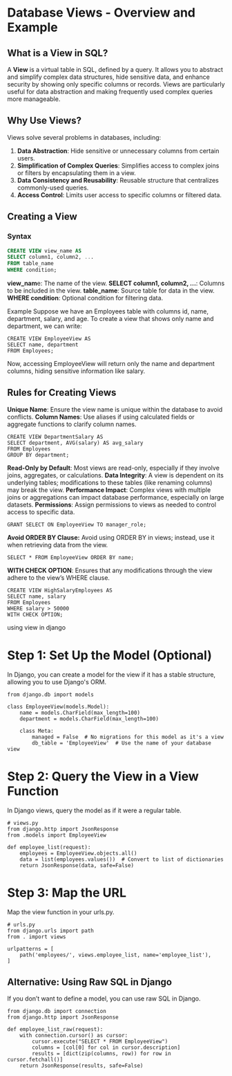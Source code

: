 # Database Views - Overview and Example

## What is a View in SQL?
A **View** is a virtual table in SQL, defined by a query. It allows you to abstract and simplify complex data structures, hide sensitive data, and enhance security by showing only specific columns or records. Views are particularly useful for data abstraction and making frequently used complex queries more manageable.

## Why Use Views?
Views solve several problems in databases, including:
1. **Data Abstraction**: Hide sensitive or unnecessary columns from certain users.
2. **Simplification of Complex Queries**: Simplifies access to complex joins or filters by encapsulating them in a view.
3. **Data Consistency and Reusability**: Reusable structure that centralizes commonly-used queries.
4. **Access Control**: Limits user access to specific columns or filtered data.

## Creating a View

### Syntax
```sql
CREATE VIEW view_name AS
SELECT column1, column2, ...
FROM table_name
WHERE condition;
```
**view_nam**e: The name of the view.
**SELECT column1, column2, ...**: Columns to be included in the view.
**table_name**: Source table for data in the view.
**WHERE condition**: Optional condition for filtering data.

Example
Suppose we have an Employees table with columns id, name, department, salary, and age. To create a view that shows only name and department, we can write:

```
CREATE VIEW EmployeeView AS
SELECT name, department
FROM Employees;
```
Now, accessing EmployeeView will return only the name and department columns, hiding sensitive information like salary.

## Rules for Creating Views
**Unique Name**: Ensure the view name is unique within the database to avoid conflicts.
**Column Names**: Use aliases if using calculated fields or aggregate functions to clarify column names.

```
CREATE VIEW DepartmentSalary AS
SELECT department, AVG(salary) AS avg_salary
FROM Employees
GROUP BY department;
```

**Read-Only by Default**: Most views are read-only, especially if they involve joins, aggregates, or calculations.
**Data Integrity**: A view is dependent on its underlying tables; modifications to these tables (like renaming columns) may break the view.
**Performance Impact**: Complex views with multiple joins or aggregations can impact database performance, especially on large datasets.
**Permissions**: Assign permissions to views as needed to control access to specific data.

```
GRANT SELECT ON EmployeeView TO manager_role;
```

**Avoid ORDER BY Clause:** Avoid using ORDER BY in views; instead, use it when retrieving data from the view.
```
SELECT * FROM EmployeeView ORDER BY name;
```
**WITH CHECK OPTION**: Ensures that any modifications through the view adhere to the view’s WHERE clause.
```
CREATE VIEW HighSalaryEmployees AS
SELECT name, salary
FROM Employees
WHERE salary > 50000
WITH CHECK OPTION;
```

using view in django
# Step 1: Set Up the Model (Optional)
In Django, you can create a model for the view if it has a stable structure, allowing you to use Django's ORM.

```
from django.db import models

class EmployeeView(models.Model):
    name = models.CharField(max_length=100)
    department = models.CharField(max_length=100)

    class Meta:
        managed = False  # No migrations for this model as it's a view
        db_table = 'EmployeeView'  # Use the name of your database view

```
# Step 2: Query the View in a View Function
In Django views, query the model as if it were a regular table.

```
# views.py
from django.http import JsonResponse
from .models import EmployeeView

def employee_list(request):
    employees = EmployeeView.objects.all()
    data = list(employees.values())  # Convert to list of dictionaries
    return JsonResponse(data, safe=False)

```
# Step 3: Map the URL
Map the view function in your urls.py.
```
# urls.py
from django.urls import path
from . import views

urlpatterns = [
    path('employees/', views.employee_list, name='employee_list'),
]
```

## Alternative: Using Raw SQL in Django
If you don’t want to define a model, you can use raw SQL in Django.
``` 
from django.db import connection
from django.http import JsonResponse

def employee_list_raw(request):
    with connection.cursor() as cursor:
        cursor.execute("SELECT * FROM EmployeeView")
        columns = [col[0] for col in cursor.description]
        results = [dict(zip(columns, row)) for row in cursor.fetchall()]
    return JsonResponse(results, safe=False)

```